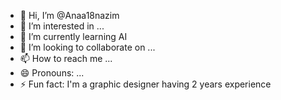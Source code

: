 - 👋 Hi, I’m @Anaa18nazim
- 👀 I’m interested in ...
- 🌱 I’m currently learning AI 
- 💞️ I’m looking to collaborate on ...
- 📫 How to reach me ...
- 😄 Pronouns: ...
- ⚡ Fun fact: I'm a graphic designer having 2 years experience 

<!---
Anaa18nazim/Anaa18nazim is a ✨ special ✨ repository because its `README.md` (this file) appears on your GitHub profile.
You can click the Preview link to take a look at your changes.
--->
